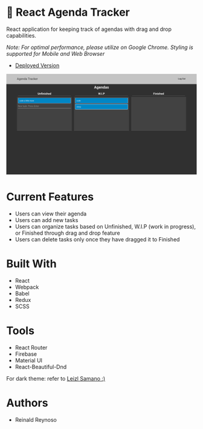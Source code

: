 # 📄 React Agenda Tracker

React application for keeping track of agendas with drag and drop capabilities. 

*Note: For optimal performance, please utilize on Google Chrome. Styling is supported for Mobile and Web Browser*

* [Deployed Version](https://clone-7b1aa.web.app/)

![Sample Image](public/images/agenda-tracker.png)

# Current Features
* Users can view their agenda
* Users can add new tasks
* Users can organize tasks based on Unfinished, W.I.P (work in progress), or Finished through drag and drop feature
* Users can delete tasks only once they have dragged it to Finished

# Built With
* React
* Webpack
* Babel
* Redux
* SCSS

# Tools
* React Router
* Firebase
* Material UI
* React-Beautiful-Dnd

For dark theme: refer to [Leizl Samano :)](https://levelup.gitconnected.com/material-ui-how-to-implement-dark-mode-and-edit-theme-colors-effcfa0893b9)

# Authors
* Reinald Reynoso
